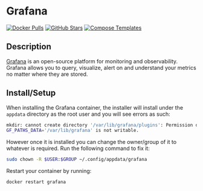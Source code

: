 # Grafana

[![Docker Pulls](https://img.shields.io/docker/pulls/grafana/grafana?style=flat-square&color=607D8B&label=docker%20pulls&logo=docker)](https://hub.docker.com/r/grafana/grafana)
[![GitHub Stars](https://img.shields.io/github/stars/grafana/grafana?style=flat-square&color=607D8B&label=github%20stars&logo=github)](https://github.com/grafana/grafana)
[![Compose Templates](https://img.shields.io/static/v1?style=flat-square&color=607D8B&label=compose&message=templates)](https://github.com/GhostWriters/DockSTARTer/tree/master/compose/.apps/grafana)

## Description

[Grafana](https://grafana.com/) is an open-source platform for monitoring and
observability. Grafana allows you to query, visualize, alert on and understand
your metrics no matter where they are stored.

## Install/Setup

When installing the Grafana container, the installer will install under the
`appdata` directory as the root user and you will see errors as such:

```bash
mkdir: cannot create directory '/var/lib/grafana/plugins': Permission denied,
GF_PATHS_DATA='/var/lib/grafana' is not writable.
```

However once it is installed you can change the owner/group of it to whatever is
required. Run the following command to fix it:

```bash
sudo chown -R $USER:$GROUP ~/.config/appdata/grafana
```

Restart your container by running:

```bash
docker restart grafana
```
